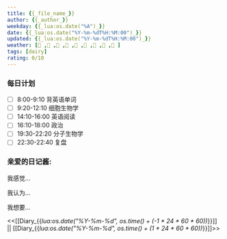 ```yaml
---
title: {{_file_name_}}
author: {{_author_}}
weekday: {{_lua:os.date("%A")_}}
date: {{_lua:os.date("%Y-%m-%dT%H:%M:00")_}}
updated: {{_lua:os.date("%Y-%m-%dT%H:%M:00")_}}
weather: [ , , , , , , ,󰖒 ,󰢘 ]
tags: [dairy]
rating: 0/10
---
```


### 每日计划

- [ ] 8:00-9:10 背英语单词
- [ ] 9:20-12:10 细胞生物学
- [ ] 14:10-16:00 英语阅读
- [ ] 16:10-18:00 政治
- [ ] 19:30-22:20 分子生物学
- [ ] 22:30-22:40 复盘

### **亲爱的日记酱:**

我感觉...

我认为...

我想要...

<<[[Diary_{{_lua:os.date("%Y-%m-%d", os.time() + (-1 * 24 * 60 * 60))_}}]] || [[Diary_{{_lua:os.date("%Y-%m-%d", os.time() + (1 * 24 * 60 * 60))_}}]]>>
